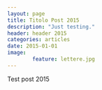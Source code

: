 ```yaml
---
layout: page
title: Titolo Post 2015
description: "Just testing."
header: header 2015
categories: articles
date: 2015-01-01
image: 
        feature: lettere.jpg
---
```


Test post 2015
